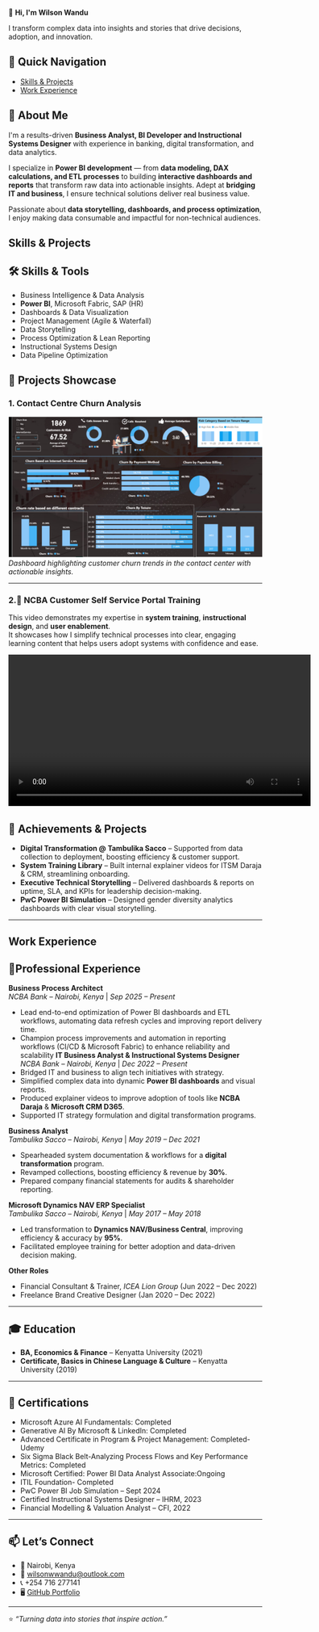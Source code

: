 👋 **Hi, I'm Wilson Wandu** 

I transform complex data into insights and stories that drive decisions, adoption, and innovation. 

## 🚀 Quick Navigation
- [Skills & Projects](#skills--projects)
- [Work Experience](#work-experience)

## 🔹 About Me  
I'm a results-driven **Business Analyst, BI Developer and Instructional Systems Designer** with experience in banking, digital transformation, and data analytics.  

I specialize in **Power BI development** — from **data modeling, DAX calculations, and ETL processes** to building **interactive dashboards and reports** that transform raw data into actionable insights. Adept at **bridging IT and business**, I ensure technical solutions deliver real business value.  

Passionate about **data storytelling, dashboards, and process optimization**, I enjoy making data consumable and impactful for non-technical audiences.  

## Skills & Projects
## 🛠️ Skills & Tools  
- Business Intelligence & Data Analysis  
- **Power BI**, Microsoft Fabric, SAP (HR)  
- Dashboards & Data Visualization  
- Project Management (Agile & Waterfall)  
- Data Storytelling  
- Process Optimization & Lean Reporting  
- Instructional Systems Design
- Data Pipeline Optimization

## 📂 Projects Showcase  

### 1. Contact Centre Churn Analysis  
![Contact Centre Churn Analysis](assets/Contact%20Centre%20Churn%20Analysis.png)  
*Dashboard highlighting customer churn trends in the contact center with actionable insights.*  

---
###  2.🎥 NCBA Customer Self Service Portal Training

This video demonstrates my expertise in **system training**, **instructional design**, and **user enablement**.  
It showcases how I simplify technical processes into clear, engaging learning content that helps users adopt systems with confidence and ease.

<video width="600" controls>
  <source src="https://raw.githubusercontent.com/WanduLightHub.io/main/assets/NCBA%20Customer%20Self%20Service%20Portal%20Log%20In.mp4" type="video/mp4">
  Your browser does not support the video tag.
</video>

## 🚀 Achievements & Projects  
- **Digital Transformation @ Tambulika Sacco** – Supported from data collection to deployment, boosting efficiency & customer support.  
- **System Training Library** – Built internal explainer videos for ITSM Daraja & CRM, streamlining onboarding.  
- **Executive Technical Storytelling** – Delivered dashboards & reports on uptime, SLA, and KPIs for leadership decision-making.  
- **PwC Power BI Simulation** – Designed gender diversity analytics dashboards with clear visual storytelling. 

---
## Work Experience
## 💼Professional Experience  

**Business Process Architect**  
*NCBA Bank – Nairobi, Kenya* | *Sep 2025 – Present* 
- Lead end-to-end optimization of Power BI dashboards and ETL workflows, automating data refresh cycles and improving report delivery time.
- Champion process improvements and automation in reporting workflows (CI/CD & Microsoft Fabric) to enhance reliability and scalability
**IT Business Analyst & Instructional Systems Designer**  
*NCBA Bank – Nairobi, Kenya* | *Dec 2022 – Present*  
- Bridged IT and business to align tech initiatives with strategy.  
- Simplified complex data into dynamic **Power BI dashboards** and visual reports.  
- Produced explainer videos to improve adoption of tools like **NCBA Daraja** & **Microsoft CRM D365**.  
- Supported IT strategy formulation and digital transformation programs.  

**Business Analyst**  
*Tambulika Sacco – Nairobi, Kenya* | *May 2019 – Dec 2021*  
- Spearheaded system documentation & workflows for a **digital transformation** program.  
- Revamped collections, boosting efficiency & revenue by **30%**.  
- Prepared company financial statements for audits & shareholder reporting.  

**Microsoft Dynamics NAV ERP Specialist**  
*Tambulika Sacco – Nairobi, Kenya* | *May 2017 – May 2018*  
- Led transformation to **Dynamics NAV/Business Central**, improving efficiency & accuracy by **95%**.  
- Facilitated employee training for better adoption and data-driven decision making.  

**Other Roles**  
- Financial Consultant & Trainer, *ICEA Lion Group* (Jun 2022 – Dec 2022)  
- Freelance Brand Creative Designer (Jan 2020 – Dec 2022)  

---

## 🎓 Education  
- **BA, Economics & Finance** – Kenyatta University (2021)  
- **Certificate, Basics in Chinese Language & Culture** – Kenyatta University (2019)  

---

## 📜 Certifications  
- Microsoft Azure AI Fundamentals: Completed
- Generative AI By Microsoft & LinkedIn: Completed
- Advanced Certificate in Program & Project Management: Completed-Udemy
- Six Sigma Black Belt-Analyzing Process Flows and Key Performance Metrics: Completed 
- Microsoft Certified: Power BI Data Analyst Associate:Ongoing
- ITIL Foundation- Completed
- PwC Power BI Job Simulation – Sept 2024  
- Certified Instructional Systems Designer – IHRM, 2023  
- Financial Modelling & Valuation Analyst – CFI, 2022  

--- 
## 📫 Let’s Connect  
- 📍 Nairobi, Kenya  
- 📧 [wilsonwwandu@outlook.com](mailto:wilsonwwandu@outlook.com)  
- 📞 +254 716 277141  
- 🖥️ [GitHub Portfolio](https://wwwandu.github.io/Wandu.github.io/)  

---
⭐️ *“Turning data into stories that inspire action.”*  
